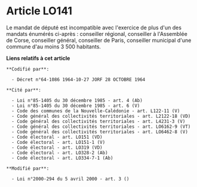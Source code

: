 # Article LO141

Le mandat de député est incompatible avec l'exercice de plus d'un des mandats énumérés ci-après : conseiller régional,
conseiller à l'Assemblée de Corse, conseiller général, conseiller de Paris, conseiller municipal d'une commune d'au moins 3
500 habitants.

**Liens relatifs à cet article**

	**Codifié par**:

	  - Décret n°64-1086 1964-10-27 JORF 28 OCTOBRE 1964

	**Cité par**:

	  - Loi n°85-1405 du 30 décembre 1985 - art. 4 (Ab)
	  - Loi n°85-1405 du 30 décembre 1985 - art. 6 (V)
	  - Code des communes de la Nouvelle-Calédonie - art. L122-11 (V)
	  - Code général des collectivités territoriales - art. L2122-18 (VD)
	  - Code général des collectivités territoriales - art. L4231-3 (V)
	  - Code général des collectivités territoriales - art. LO6162-9 (VT)
	  - Code général des collectivités territoriales - art. LO6462-8 (V)
	  - Code électoral - art. LO151 (VD)
	  - Code électoral - art. LO151-1 (V)
	  - Code électoral - art. LO319 (VD)
	  - Code électoral - art. LO328-2 (Ab)
	  - Code électoral - art. LO334-7-1 (Ab)

	**Modifié par**:

	  - Loi n°2000-294 du 5 avril 2000 - art. 3 ()
